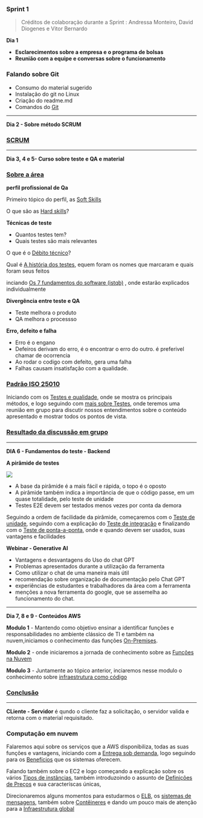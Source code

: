 ### **Sprint 1**   
> Créditos de colaboração durante a Sprint : Andressa Monteiro, David Diogenes e Vitor Bernardo

**Dia 1**                     
 - **Esclarecimentos sobre a empresa e o programa de bolsas**
 - **Reunião com a equipe e conversas sobre o funcionamento**
### **Falando sobre Git**
- Consumo do material sugerido
- Instalação do git no Linux
- Criação do readme.md
- Comandos do [Git](https://github.com/LaurenMonici/GitSprints/issues/15)

_____________________________________________________________________________________________________________________________________________________________________

**Dia 2 - Sobre método SCRUM**
### [SCRUM](https://github.com/LaurenMonici/GitSprints/issues/1)

_____________________________________________________________________________________________________________________________________________________________________

**Dia 3, 4 e 5- Curso sobre teste e QA e material**
### [Sobre a área](https://github.com/LaurenMonici/GitSprints/issues/2)
 
 **perfil profissional de Qa**
 
 Primeiro tópico do perfil, as [Soft Skills](https://github.com/LaurenMonici/GitSprints/issues/3)

  O que são as [Hard skills](https://github.com/LaurenMonici/GitSprints/issues/4)?


**Técnicas de teste**
 - Quantos testes tem?
 - Quais testes são mais relevantes

O que é o [Débito técnico](https://github.com/LaurenMonici/GitSprints/issues/6)?


Qual é [A história dos testes](https://github.com/LaurenMonici/GitSprints/issues/7), equem foram os nomes que marcaram e quais foram seus feitos


inciando  [Os 7 fundamentos do software (istqb)](https://github.com/LaurenMonici/GitSprints/issues/5) , onde estarão explicados individualmente



**Divergência entre teste e QA**
 - Teste melhora o produto
 - QA melhora o processso

**Erro, defeito e falha**
 - Erro é o engano
 - Defeiros derivam do erro, é o encontrar o erro do outro. é preferivel chamar de ocorrencia
 - Ao rodar o codigo com defeito, gera uma falha
 - Falhas causam insatisfação com a qualidade.

### [Padrão ISO 25010](https://github.com/LaurenMonici/GitSprints/issues/8)

Iniciando com os  [Testes e qualidade](https://github.com/LaurenMonici/GitSprints/issues/9), onde se mostra os principais métodos, e logo seguindo com   [mais sobre Testes](https://github.com/LaurenMonici/GitSprints/issues/10), onde teremos uma reunião em grupo para discutir nossos entendimentos sobre o conteúdo apresentado e mostrar todos os pontos de vista.

### [Resultado da discussão em grupo](https://github.com/LaurenMonici/GitSprints/issues/11)


_____________________________________________________________________________________________________________________________________________________________________

**DIA 6 - Fundamentos do teste - Backend**

**A pirâmide de testes**

![](https://miro.medium.com/v2/resize:fit:640/format:webp/1*S0yR438zKtJtEEBldSviFA.png)

 - A base da pirâmide é a mais fácil e rápida, o topo é o oposto
 - A pirâmide também indica a importância de que o código passe, em um quase totalidade, pelo teste de unidade
 - Testes E2E devem ser testados menos vezes por conta da demora

Seguindo a ordem de facilidade da pirâmide, começaremos com o [Teste de unidade](https://github.com/LaurenMonici/GitSprints/issues/12), seguindo com a explicação do [Teste de integração](https://github.com/LaurenMonici/GitSprints/issues/13) e finalizando com o [Teste de ponta-a-ponta](https://github.com/LaurenMonici/GitSprints/issues/14), onde e quando devem ser usados, suas vantagens e facilidades



**Webinar - Generative AI**
 - Vantagens e desvantagens do Uso do chat GPT
 - Problemas apresentados durante a utilização da ferramenta
 - Como utilizar o chat de uma maneira mais útil
 - recomendação sobre organização de documentação pelo Chat GPT
 - experiências de estudantes e trabalhadores da área com a ferramenta
 - menções a nova ferramenta do google, que se assemelha ao funcionamento do chat.

_____________________________________________________________________________________

**Dia 7, 8 e 9 - Conteúdos AWS**

  **Modulo 1** - Mantendo como objetivo ensinar a identificar funções e responsabilidades no ambiente clássico de TI e também na nuvem,iniciamos o conhecimento das funções [On-Premises]().
  
  **Modulo 2** - onde iniciaremos a jornada de conhecimento sobre as [Funções na Nuvem]()

  **Modulo 3** - Juntamente ao tópico anterior, inciaremos nesse modulo o conhecimento sobre [infraestrutura como código]()

  ### [Conclusão]()

  ______________________________________________________________________________

  **CLiente - Servidor** é qundo o cliente faz a solicitação, o servidor valida e retorna com o material requisitado.

  ### **Computação em nuvem**
   Falaremos aqui sobre os serviços que a AWS disponibiliza, todas as suas funções e vantagens, iniciando com a [Entrega sob demanda](https://github.com/LaurenMonici/GitSprints/issues/16), logo seguindo para os [Benefícios]() que os sistemas oferecem.
   
   Falando também sobre o EC2 e logo começando a explicação sobre os vários [Tipos de instâncias](), também introduzoindo o assunto de [Definições de Preços]() e sua caracteríscas únicas,

   Direcionaremos alguns momentos para estudarmos o [ELB](), os [sistemas de mensagens](), também sobre [Contêineres]() e dando um pouco mais de atenção para a [Infraestrutura global]()
